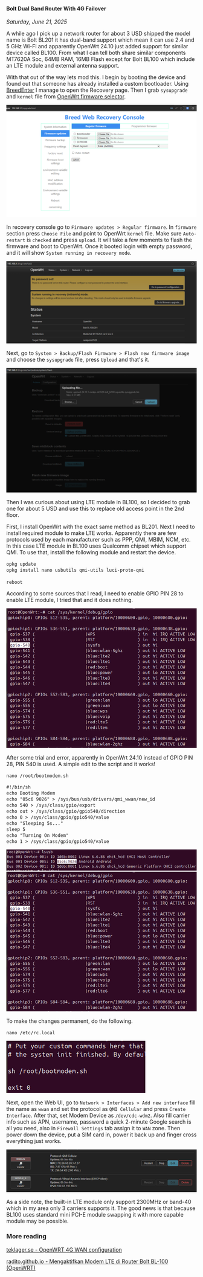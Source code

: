 #### Bolt Dual Band Router With 4G Failover
_Saturday, June 21, 2025_

A while ago I pick up a network router for about 3 USD shipped the model 
name is Bolt BL201 it has dual-band support which mean it can use 2.4 and 
5 GHz Wi-Fi and apparently OpenWrt 24.10 just added support for similar 
device called BL100. From what I can tell both share similar components 
MT7620A Soc, 64MB RAM, 16MB Flash except for Bolt BL100 which include an 
LTE module and external antenna support. 

With that out of the way lets mod this. I begin by booting the device and 
found out that someone has already installed a custom bootloader. Using 
[BreedEnter](https://github.com/wwng2333/breed-enter-rust) 
I manage to open the Recovery page. Then I grab `sysupgrade` and `kernel` 
file from 
[OpenWrt firmware selector](https://firmware-selector.openwrt.org/).

![img_md](./posts/2025-06-21-test/1.png)

In recovery console go to `Firmware updates > Regular firmware`. 
In `firmware` section press `Choose File` and point to OpenWrt `kernel` file.
Make sure `Auto-restart` is `checked` and press `upload`. It will take a 
few moments to flash the firmware and boot to OpenWrt. Once it booted login 
with empty password, and it will show `System running in recovery mode`.

![img_md](./posts/2025-06-21-test/2.png)

Next, go to `System > Backup/Flash Firmware > Flash new firmware image` and 
choose the `sysupgrade` file, press `Upload` and that's it.

![img_md](./posts/2025-06-21-test/3.png)

Then I was curious about using LTE module in BL100, so I decided to grab one 
for about 5 USD and use this to replace old access point in the 2nd floor.

First, I install OpenWrt with the exact same method as BL201. Next I need to 
install required module to make LTE works. Apparently there are few protocols 
used by each manufacturer such as PPP, QMI, MBIM, NCM, etc. In this case LTE 
module in BL100 uses Qualcomm chipset which support QMI. To use that, install 
the following module and restart the device.

```
opkg update
opkg install nano usbutils qmi-utils luci-proto-qmi

reboot
```

According to some sources that I read, I need to enable GPIO PIN 28 to enable 
LTE module, I tried that and it does nothing.

![img_md](./posts/2025-06-21-test/4.png)

After some trial and error, apparently in OpenWrt 24.10 instead of GPIO PIN 28, 
PIN 540 is used. A simple edit to the script and it works!

```
nano /root/bootmodem.sh
```
```
#!/bin/sh 
echo Booting Modem 
echo "05c6 9026" > /sys/bus/usb/drivers/qmi_wwan/new_id
echo 540 > /sys/class/gpio/export 
echo out > /sys/class/gpio/gpio540/direction 
echo 0 > /sys/class/gpio/gpio540/value
echo "Sleeping 5s..."
sleep 5
echo "Turning On Modem"
echo 1 > /sys/class/gpio/gpio540/value
```

![img_md](./posts/2025-06-21-test/5.png)
![img_md](./posts/2025-06-21-test/4.png)

To make the changes permanent, do the following.

```
nano /etc/rc.local
```

![img_sm](./posts/2025-06-21-test/7.png)

Next, open the Web UI, go to `Network > Interfaces > Add new interface` 
fill the name as `wwan` and set the protocol as `QMI Cellular` and press 
`Create Interface`. After that, set Modem Device as `/dev/cdc-wdm2`. 
Also fill carrier info such as APN, username, password a quick 2-minute Google 
search is all you need, also in `Firewall Settings` tab assign it to `WAN` zone. 
Then power down the device, put a SIM card in, power it back up and finger cross 
everything just works.

![img_md](./posts/2025-06-21-test/8.png)

As a side note, the built-in LTE module only support 2300MHz or band-40 
which in my area only 3 carriers supports it. The good news is that because BL100 
uses standard mini PCI-E module swapping it with more capable module may be 
possible.

### More reading

[teklager.se - OpenWRT 4G WAN configuration](https://teklager.se/en/knowledge-base/openwrt-4g-wwan-configuration/)

[radito.github.io - Mengaktifkan Modem LTE di Router Bolt BL-100 (OpenWRT)](https://radito.github.io/posts/b396a73c-54cd-4f96-80c0-429fe568a363/)